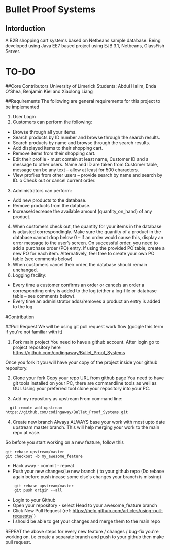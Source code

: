 # Bullet Proof Systems

## Intorduction
A B2B shopping cart systems based on Netbeans sample database. Being developed using Java EE7 based project using EJB 3.1, Netbeans, GlassFish Server. 

# TO-DO


##Core Contributors
University of Limerick Students: Abdul Halim, Enda O'Shea, Benjamin Kiel and Xiaolong Liang

##Requirements
The following are general requirements for this project to be implemented

1. User Login
2. Customers can perform the following:
  * Browse through all your items.
  * Search products by ID number and browse through the search results.
  * Search products by name and browse through the search results.
  * Add displayed items to their shopping cart.
  * Remove items from their shopping cart.
  * Edit their profile - must contain at least name, Customer ID and a message to other
users. Name and ID are taken from Customer table, message can be any text – allow at
least for 500 characters.
  * View profiles from other users – provide search by name and search by ID. o Check out or cancel current order.

3. Administrators can perform:
  * Add new products to the database.
  * Remove products from the database.
  * Increase/decrease the available amount (quantity_on_hand) of any product.
4. When customers check out, the quantity for your items in the database is adjusted correspondingly. Make sure the quantity of a product in the database cannot drop below 0 – if an order would cause this, display an error message to the user’s screen. On successful order, you need to add a purchase order (PO) entry. If using the provided PO table, create a new PO for each item. Alternatively, feel free to create your own PO table (see comments below)
5. When customers cancel their order, the database should remain unchanged.
6. Logging facility:
  * Every time a customer confirms an order or cancels an order a corresponding entry is added to the log (either a log-file or database table – see comments below).
  * Every time an administrator adds/removes a product an entry is added to the log.

#Contribution

##Pull Request
We will be using git pull request work flow (google this term if you're not familiar with it)

1. Fork main project
You need to have a github account. After login go to project repository here
https://github.com/codingaway/Bullet_Proof_Systems




Once you fork it you  will have your copy of the project inside your github repository.

2. Clone your fork
Copy your repo URL from github page
You need to have git tools installed on your PC, there are commandline tools as well as GUI.
Using your preferred tool clone your repository into your PC.

3. Add my repository as upstream
From command line:

  ```  
    git remote add upstream https://github.com/codingaway/Bullet_Proof_Systems.git
  ```  

4. Create new branch
Always ALWAYS base your work with most upto date upstream master branch. This will help merging your work to the main repo at ease.

So before you start working on a new feature, follow this

    git rebase upstream/master
    git checkout -b my_awesome_feature

* Hack away -  commit - repeat
* Push your new changes(i.e new branch ) to your github repo (Do rebase again before push incase some else's changes your branch is missing)

```
    git rebase upstream/master 
    git push origin --all
```

* Login to your Github
* Open your repository - select Head to your awesome_feature branch
* Click New Pull Request  (ref: https://help.github.com/articles/using-pull-requests/ ) 
* I should be able to get your changes and merge them to the main repo

REPEAT the above steps for every new feature / changes / bug-fix  you're working on. i.e create a separate branch and push to your github then make pull request.

